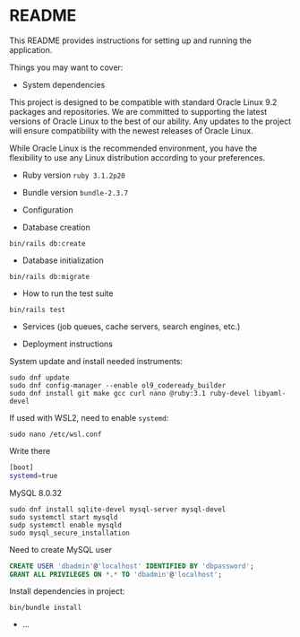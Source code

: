 # README

This README provides instructions for setting up and running the application.

Things you may want to cover:
* System dependencies

This project is designed to be compatible with standard Oracle Linux 9.2 packages and repositories. We are committed to supporting the latest versions of Oracle Linux to the best of our ability. Any updates to the project will ensure compatibility with the newest releases of Oracle Linux.

While Oracle Linux is the recommended environment, you have the flexibility to use any Linux distribution according to your preferences.

* Ruby version
`ruby 3.1.2p20`

* Bundle version
`bundle-2.3.7`

* Configuration

* Database creation
```shell
bin/rails db:create
```

* Database initialization
```shell
bin/rails db:migrate
```

* How to run the test suite
```
bin/rails test
```

* Services (job queues, cache servers, search engines, etc.)

* Deployment instructions

System update and install needed instruments:
```shell
sudo dnf update
sudo dnf config-manager --enable ol9_codeready_builder
sudo dnf install git make gcc curl nano @ruby:3.1 ruby-devel libyaml-devel
```
If used with WSL2, need to enable `systemd`:
```shell
sudo nano /etc/wsl.conf
```
Write there
```bash
[boot]
systemd=true
```
MySQL 8.0.32
```shell
sudo dnf install sqlite-devel mysql-server mysql-devel
sudo systemctl start mysqld
sudp systemctl enable mysqld
sudo mysql_secure_installation
```
Need to create MySQL user
```sql
CREATE USER 'dbadmin'@'localhost' IDENTIFIED BY 'dbpassword';
GRANT ALL PRIVILEGES ON *.* TO 'dbadmin'@'localhost';
```
Install dependencies in project:
```shell
bin/bundle install
```
* ...
